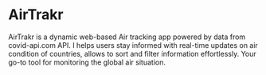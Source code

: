 # AirTrakr
AirTrakr is a dynamic web-based Air tracking app powered by data from covid-api.com API. I helps users stay informed with real-time updates on air condition of countries, allows to sort and filter information effortlessly. Your go-to tool for monitoring the global air situation.
